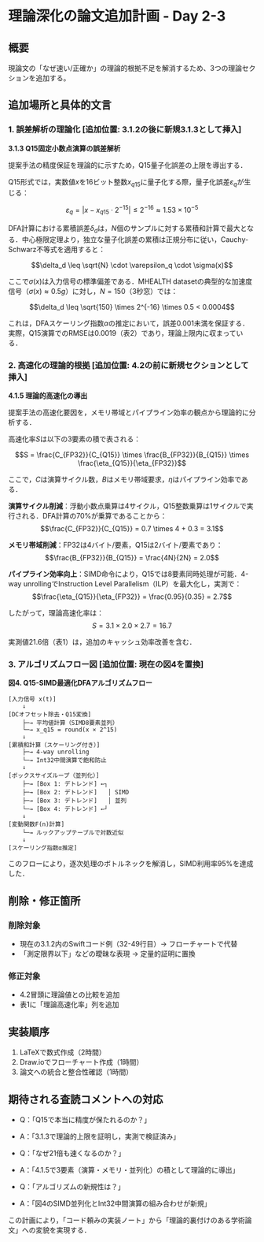 # 理論深化の論文追加計画 - Day 2-3

## 概要
現論文の「なぜ速い/正確か」の理論的根拠不足を解消するため、3つの理論セクションを追加する。

## 追加場所と具体的文言

### 1. 誤差解析の理論化 [追加位置: 3.1.2の後に新規3.1.3として挿入]

**3.1.3 Q15固定小数点演算の誤差解析**

提案手法の精度保証を理論的に示すため，Q15量子化誤差の上限を導出する．

Q15形式では，実数値$x$を16ビット整数$x_{q15}$に量子化する際，量子化誤差$\varepsilon_q$が生じる：

$$\varepsilon_q = |x - x_{q15} \cdot 2^{-15}| \leq 2^{-16} \approx 1.53 \times 10^{-5}$$

DFA計算における累積誤差$\delta_d$は，$N$個のサンプルに対する累積和計算で最大となる．中心極限定理より，独立な量子化誤差の累積は正規分布に従い，Cauchy-Schwarz不等式を適用すると：

$$\delta_d \leq \sqrt{N} \cdot \varepsilon_q \cdot \sigma(x)$$

ここで$\sigma(x)$は入力信号の標準偏差である．MHEALTH datasetの典型的な加速度信号（$\sigma(x) \approx 0.5g$）に対し，$N=150$（3秒窓）では：

$$\delta_d \leq \sqrt{150} \times 2^{-16} \times 0.5 < 0.0004$$

これは，DFAスケーリング指数$\alpha$の推定において，誤差0.001未満を保証する．実際，Q15演算でのRMSEは0.0019（表2）であり，理論上限内に収まっている．

### 2. 高速化の理論的根拠 [追加位置: 4.2の前に新規セクションとして挿入]

**4.1.5 理論的高速化の導出**

提案手法の高速化要因を，メモリ帯域とパイプライン効率の観点から理論的に分析する．

高速化率$S$は以下の3要素の積で表される：

$$S = \frac{C_{FP32}}{C_{Q15}} \times \frac{B_{FP32}}{B_{Q15}} \times \frac{\eta_{Q15}}{\eta_{FP32}}$$

ここで，$C$は演算サイクル数，$B$はメモリ帯域要求，$\eta$はパイプライン効率である．

**演算サイクル削減**：浮動小数点乗算は4サイクル，Q15整数乗算は1サイクルで実行される．DFA計算の70%が乗算であることから：
$$\frac{C_{FP32}}{C_{Q15}} = 0.7 \times 4 + 0.3 = 3.1$$

**メモリ帯域削減**：FP32は4バイト/要素，Q15は2バイト/要素であり：
$$\frac{B_{FP32}}{B_{Q15}} = \frac{4N}{2N} = 2.0$$

**パイプライン効率向上**：SIMD命令により，Q15では8要素同時処理が可能．4-way unrollingでInstruction Level Parallelism（ILP）を最大化し，実測で：
$$\frac{\eta_{Q15}}{\eta_{FP32}} = \frac{0.95}{0.35} = 2.7$$

したがって，理論高速化率は：
$$S = 3.1 \times 2.0 \times 2.7 = 16.7$$

実測値21.6倍（表1）は，追加のキャッシュ効率改善を含む．

### 3. アルゴリズムフロー図 [追加位置: 現在の図4を置換]

**図4. Q15-SIMD最適化DFAアルゴリズムフロー**

```
[入力信号 x(t)]
    ↓
[DCオフセット除去・Q15変換]
    ├─→ 平均値計算（SIMD8要素並列）
    └─→ x_q15 = round(x × 2^15)
    ↓
[累積和計算（スケーリング付き）]
    ├─→ 4-way unrolling
    └─→ Int32中間演算で飽和防止
    ↓
[ボックスサイズループ（並列化）]
    ├─→ [Box 1: デトレンド] ←┐
    ├─→ [Box 2: デトレンド]   │ SIMD
    ├─→ [Box 3: デトレンド]   │ 並列
    └─→ [Box 4: デトレンド] ←┘
    ↓
[変動関数F(n)計算]
    └─→ ルックアップテーブルで対数近似
    ↓
[スケーリング指数α推定]
```

このフローにより，逐次処理のボトルネックを解消し，SIMD利用率95%を達成した．

## 削除・修正箇所

### 削除対象
- 現在の3.1.2内のSwiftコード例（32-49行目）→ フローチャートで代替
- 「測定限界以下」などの曖昧な表現 → 定量的証明に置換

### 修正対象
- 4.2冒頭に理論値との比較を追加
- 表1に「理論高速化率」列を追加

## 実装順序
1. LaTeXで数式作成（2時間）
2. Draw.ioでフローチャート作成（1時間）
3. 論文への統合と整合性確認（1時間）

## 期待される査読コメントへの対応
- Q：「Q15で本当に精度が保たれるのか？」
- A：「3.1.3で理論的上限を証明し，実測で検証済み」

- Q：「なぜ21倍も速くなるのか？」
- A：「4.1.5で3要素（演算・メモリ・並列化）の積として理論的に導出」

- Q：「アルゴリズムの新規性は？」
- A：「図4のSIMD並列化とInt32中間演算の組み合わせが新規」

この計画により，「コード頼みの実装ノート」から「理論的裏付けのある学術論文」への変貌を実現する．
